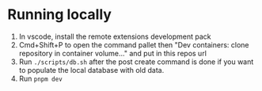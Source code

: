 # Running locally

1. In vscode, install the remote extensions development pack
2. Cmd+Shift+P to open the command pallet then "Dev containers: clone repository in container volume..." and put in this repos url
3. Run `./scripts/db.sh` after the post create command is done if you want to populate the local database with old data.
4. Run `pnpm dev`
